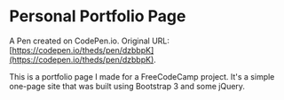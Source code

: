 # Personal Portfolio Page

A Pen created on CodePen.io. Original URL: [https://codepen.io/theds/pen/dzbbpK](https://codepen.io/theds/pen/dzbbpK).

This is a portfolio page I made for a FreeCodeCamp project. It's a simple one-page site that was built using Bootstrap 3 and some jQuery.
